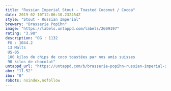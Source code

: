 ```yaml
---
title: "Russian Imperial Stout - Toasted Coconut / Cocoa"
date: 2019-02-10T12:06:10.232454Z
style: "Stout - Russian Imperial"
brewery: "Brasserie Popihn"
image: "https://labels.untappd.com/labels/2609197"
rating: "3.98"
description: "OG : 1132 FG : 1044.2 13 Malts US-05 100 kilos de chips de coco toastées par nos amis suisses 90 kilos de chocolat"
untappd_url: "https://untappd.com/b/brasserie-popihn-russian-imperial-stout-toasted-coconut-cocoa/2609197"
abv: "11.52"
ibu: "0"
robots: noindex,nofollow
---
```

